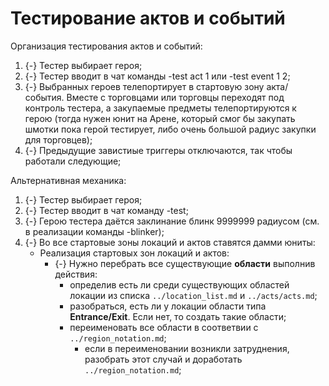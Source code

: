 # Тестирование актов и событий 

Организация тестирования актов и событий:

1. {-} Тестер выбирает героя;
2. {-} Тестер вводит в чат команды -test act 1 или -test event 1 2;
3. {-} Выбранных героев телепортирует в стартовую зону акта/события. Вместе с торговцами или торговцы переходят под контроль тестера, а закупаемые предметы телепортируются к герою (тогда нужен юнит на Арене, который смог бы закупать шмотки пока герой тестирует, либо очень большой радиус закупки для торговцев);
4. {-} Предыдущие завистиые триггеры отключаются, так чтобы работали следующие;

Альтернативная механика:

1. {-} Тестер выбирает героя;
2. {-} Тестер вводит в чат команду -test;
3. {-} Герою тестера даётся заклинание блинк 9999999 радиусом (см. в реализации команды -blinker);
4. {-} Во все стартовые зоны локаций и актов ставятся дамми юниты:
   * Реализация стартовых зон локаций и актов:
      * {-} Нужно перебрать все существующие **области** выполнив действия:
         * определив есть ли среди существующих областей локации из списка `../location_list.md` и `../acts/acts.md`;
         * разобраться, есть ли у локации области типа **Entrance/Exit**. Если нет, то создать такие области;
         * переименовать все области в соответвии с `../region_notation.md`;
            * если в переименовании возникли затруднения, разобрать этот случай и доработать `../region_notation.md`;